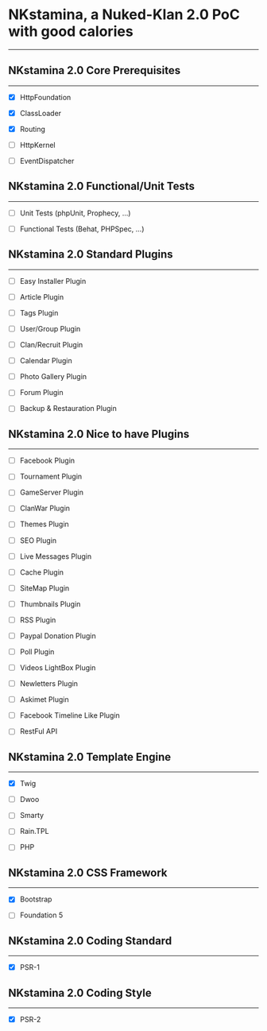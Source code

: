 # NKstamina, a Nuked-Klan 2.0 PoC with good calories 
----------------------------------------------------

## NKstamina 2.0 Core Prerequisites
-----------------------------------
- [x] HttpFoundation
- [x] ClassLoader
- [x] Routing
- [ ] HttpKernel
- [ ] EventDispatcher


## NKstamina 2.0 Functional/Unit Tests
--------------------------------------
- [ ] Unit Tests (phpUnit, Prophecy, ...)
- [ ] Functional Tests (Behat, PHPSpec, ...)


## NKstamina 2.0 Standard Plugins
---------------------------------
- [ ] Easy Installer Plugin
- [ ] Article Plugin
- [ ] Tags Plugin
- [ ] User/Group Plugin
- [ ] Clan/Recruit Plugin
- [ ] Calendar Plugin
- [ ] Photo Gallery Plugin
- [ ] Forum Plugin
- [ ] Backup & Restauration Plugin


## NKstamina 2.0 Nice to have Plugins
-------------------------------------
- [ ] Facebook Plugin
- [ ] Tournament Plugin
- [ ] GameServer Plugin
- [ ] ClanWar Plugin
- [ ] Themes Plugin
- [ ] SEO Plugin
- [ ] Live Messages Plugin
- [ ] Cache Plugin
- [ ] SiteMap Plugin
- [ ] Thumbnails Plugin
- [ ] RSS Plugin
- [ ] Paypal Donation Plugin
- [ ] Poll Plugin
- [ ] Videos LightBox Plugin
- [ ] Newletters Plugin
- [ ] Askimet Plugin
- [ ] Facebook Timeline Like Plugin
- [ ] RestFul API


## NKstamina 2.0 Template Engine
--------------------------------
- [x] Twig
- [ ] Dwoo
- [ ] Smarty
- [ ] Rain.TPL
- [ ] PHP


## NKstamina 2.0 CSS Framework
------------------------------
- [x] Bootstrap
- [ ] Foundation 5


## NKstamina 2.0 Coding Standard
--------------------------------
- [x] PSR-1


## NKstamina 2.0 Coding Style
-----------------------------
- [x] PSR-2
